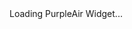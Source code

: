 <html lang="en">
<div id='PurpleAirWidget_199435_module_US_EPA_AQI_conversion_C0_average_10_layer_US_EPA_AQI'>Loading PurpleAir Widget...</div>
<script src='https://www.purpleair.com/pa.widget.js?key=B7RY7WKWGEB4EC9Y&module=US_EPA_AQI&conversion=C0&average=10&layer=US_EPA_AQI&container=PurpleAirWidget_199435_module_US_EPA_AQI_conversion_C0_average_10_layer_US_EPA_AQI'></script>
</html>
